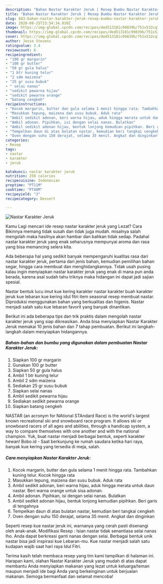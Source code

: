 ```yaml
---
description: "Bahan Nastar Karakter Jeruk | Resep Bumbu Nastar Karakter Jeruk Yang Sedap"
title: "Bahan Nastar Karakter Jeruk | Resep Bumbu Nastar Karakter Jeruk Yang Sedap"
slug: 683-bahan-nastar-karakter-jeruk-resep-bumbu-nastar-karakter-jeruk-yang-sedap
date: 2020-08-25T23:54:34.810Z
image: https://img-global.cpcdn.com/recipes/ded513181c99839b/751x532cq70/nastar-karakter-jeruk-foto-resep-utama.jpg
thumbnail: https://img-global.cpcdn.com/recipes/ded513181c99839b/751x532cq70/nastar-karakter-jeruk-foto-resep-utama.jpg
cover: https://img-global.cpcdn.com/recipes/ded513181c99839b/751x532cq70/nastar-karakter-jeruk-foto-resep-utama.jpg
author: Jesse Stevens
ratingvalue: 3.4
reviewcount: 6
recipeingredient:
- "100 gr margarin"
- "100 gr butter"
- "50 gr gula halus"
- "1 btr kuning telur"
- "2 sdm maizena"
- "25 gr susu bubuk"
- " selai nanas"
- "sedikit pewarna hijau"
- "sedikit pewarna orange"
- "batang cengkeh"
recipeinstructions:
- "Kocok margarin, butter dan gula selama 1 menit hingga rata. Tambahkan kuning telur. Kocok hingga rata"
- "Masukkan tepung, maizena dan susu bubuk. Aduk rata"
- "Ambil sedikit adonan, beri warna hijau, aduk hingga merata untuk daun nastar. Beri warna orange untuk sisa adonan."
- "Ambil adonan. Pipihkan, isi dengan selai nanas. Bulatkan"
- "Ambil sedikit adonan hijau, bentuk lonjong kemudian pipihkan. Beri garis di tengahnya"
- "Tempelkan daun di atas bulatan nastar, kemudian beri tangkai cengkeh"
- "Oven dengan suhu 150 derajat, selama 35 menit. Angkat dan dinginkan"
categories:
- Resep
tags:
- nastar
- karakter
- jeruk

katakunci: nastar karakter jeruk 
nutrition: 259 calories
recipecuisine: Indonesian
preptime: "PT11M"
cooktime: "PT48M"
recipeyield: "3"
recipecategory: Dessert

---
```



![Nastar Karakter Jeruk](https://img-global.cpcdn.com/recipes/ded513181c99839b/751x532cq70/nastar-karakter-jeruk-foto-resep-utama.jpg)

Kamu Lagi mencari ide resep nastar karakter jeruk yang Lezat? Cara Bikinnya memang tidak susah dan tidak juga mudah. misalnya salah mengolah maka hasilnya akan hambar dan bahkan tidak sedap. Padahal nastar karakter jeruk yang enak seharusnya mempunyai aroma dan rasa yang bisa memancing selera kita.

Ada beberapa hal yang sedikit banyak mempengaruhi kualitas rasa dari nastar karakter jeruk, pertama dari jenis bahan, kemudian pemilihan bahan segar, hingga cara membuat dan menghidangkannya. Tidak usah pusing kalau ingin menyiapkan nastar karakter jeruk yang enak di mana pun anda berada, karena asal sudah tahu triknya maka hidangan ini dapat jadi sajian spesial.

Nastar bentuk lucu imut kue kering karakter nastar karakter buah karakter jeruk kue lebaran kue kering idul fitri item seasonal resep membuat nastar. Diproduksi menggunakan bahan yang berkualitas dan higenis. Nastar menjadi salah satu kue lebaran favorit yang banyak dinantikan.


Berikut ini ada beberapa tips dan trik praktis dalam mengolah nastar karakter jeruk yang siap dikreasikan. Anda bisa menyiapkan Nastar Karakter Jeruk memakai 10 jenis bahan dan 7 tahap pembuatan. Berikut ini langkah-langkah dalam menyiapkan hidangannya.

<!--inarticleads1-->

##### Bahan-bahan dan bumbu yang digunakan dalam pembuatan Nastar Karakter Jeruk:

1. Siapkan 100 gr margarin
1. Gunakan 100 gr butter
1. Siapkan 50 gr gula halus
1. Ambil 1 btr kuning telur
1. Ambil 2 sdm maizena
1. Sediakan 25 gr susu bubuk
1. Siapkan  selai nanas
1. Ambil sedikit pewarna hijau
1. Sediakan sedikit pewarna orange
1. Siapkan batang cengkeh


NASTAR (an acronym for NAtional STAndard Race) is the world&#39;s largest known recreational ski and snowboard race program. It allows ski or snowboard racers of all ages and abilities, through a handicap system, a way to compare themselves with one another and with the national champion. Yuk, buat nastar menjadi berbagai bentuk, seperti karakter hewan! Bobo.id - Saat berkunjung ke rumah saudara ketika hari raya, banyak kue kering yang tersedia di meja, salah. 

<!--inarticleads2-->

##### Cara menyiapkan Nastar Karakter Jeruk:

1. Kocok margarin, butter dan gula selama 1 menit hingga rata. Tambahkan kuning telur. Kocok hingga rata
1. Masukkan tepung, maizena dan susu bubuk. Aduk rata
1. Ambil sedikit adonan, beri warna hijau, aduk hingga merata untuk daun nastar. Beri warna orange untuk sisa adonan.
1. Ambil adonan. Pipihkan, isi dengan selai nanas. Bulatkan
1. Ambil sedikit adonan hijau, bentuk lonjong kemudian pipihkan. Beri garis di tengahnya
1. Tempelkan daun di atas bulatan nastar, kemudian beri tangkai cengkeh
1. Oven dengan suhu 150 derajat, selama 35 menit. Angkat dan dinginkan


Seperti resep kue nastar jeruk ini, warnanya yang cerah pasti disenangi oleh anak-anak. Modifikasi Resep : Isian nastar tidak senantiasa selai nanas lho. Anda dapat berkreasi ganti nanas dengan selai. Berbagai bentuk unik nastar bisa jadi inspirasi kue Lebaran-mu. Kue nastar menjadi salah satu kudapan wajib saat hari raya Idul Fitri. 

Terima kasih telah membaca resep yang tim kami tampilkan di halaman ini. Harapan kami, olahan Nastar Karakter Jeruk yang mudah di atas dapat membantu Anda menyiapkan makanan yang lezat untuk keluarga/teman maupun menjadi ide bagi Anda yang berkeinginan untuk berjualan makanan. Semoga bermanfaat dan selamat mencoba!
